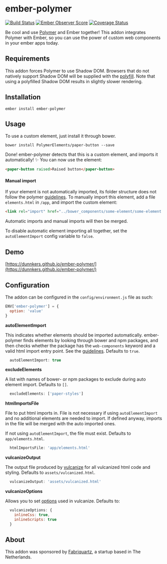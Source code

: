 # ember-polymer
[![Build Status](https://travis-ci.org/dunnkers/ember-polymer.svg?branch=master)](https://travis-ci.org/dunnkers/ember-polymer) [![Ember Observer Score](https://emberobserver.com/badges/ember-polymer.svg)](https://emberobserver.com/addons/ember-polymer)  [![Coverage Status](https://coveralls.io/repos/github/dunnkers/ember-polymer/badge.svg?branch=master)](https://coveralls.io/github/dunnkers/ember-polymer?branch=master)

Be cool and use [Polymer](https://www.polymer-project.org/1.0/) and Ember together! This addon integrates Polymer with Ember, so you can use the power of custom web components in your ember apps today.

## Requirements

This addon forces Polymer to use Shadow DOM. Browsers that do not natively support Shadow DOM will be supplied with the [polyfill](https://github.com/webcomponents/webcomponentsjs). Note that using a polyfilled Shadow DOM results in slightly slower rendering.

## Installation

`ember install ember-polymer`

## Usage

To use a custom element, just install it through bower.

`bower install PolymerElements/paper-button --save`

Done! ember-polymer detects that this is a custom element, and imports it automatically! ✨ You can now use the element:

```html
<paper-button raised>Raised button</paper-button>
```

#### Manual import

If your element is not automatically imported, its folder structure does not follow the polymer [guidelines](https://www.polymer-project.org/1.0/docs/tools/documentation#add-a-documentation-page-for-an-element-repo). To manually import this element, add a file `elements.html` in `/app`, and import the custom element:

```html
<link rel="import" href="../bower_components/some-element/some-element.html">
```

Automatic imports and manual imports will then be merged.

To disable automatic element importing all together, set the `autoElementImport` config variable to `false`.

## Demo

[https://dunnkers.github.io/ember-polymer/](https://dunnkers.github.io/ember-polymer/)

## Configuration

The addon can be configured in the `config/environment.js` file as such:

```js
ENV['ember-polymer'] = {
  option: 'value'
}
```

**autoElementImport**

This indicates whether elements should be imported automatically. ember-polymer finds elements  by looking through bower and npm packages, and then checks whether the package has the `web-components` keyword and a valid html import entry point. See the [guidelines](https://www.polymer-project.org/1.0/docs/tools/documentation#add-a-documentation-page-for-an-element-repo). Defaults to `true`.

```js
  autoElementImport: true
```

**excludeElements**

A list with names of bower- or npm packages to exclude during auto element import. Defaults to `[]`.

```js
  excludeElements: ['paper-styles']
```

**htmlImportsFile**

File to put html imports in. File is not necessary if using `autoElementImport` and no additional elements are needed to import. If defined anyway, imports in the file will be merged with the auto imported ones.

If not using `autoElementImport`, the file must exist. Defaults to `app/elements.html`.

```js
  htmlImportsFile: 'app/elements.html'
```

**vulcanizeOutput**

The output file produced by [vulcanize](https://github.com/Polymer/vulcanize) for all vulcanized html code and styling. Defaults to `assets/vulcanized.html`.

```js
  vulcanizeOutput: 'assets/vulcanized.html'
```

**vulcanizeOptions**

Allows you to set
[options](https://github.com/Polymer/vulcanize#using-vulcanize-programmatically)
used in vulcanize. Defaults to:

```js
  vulcanizeOptions: {
    inlineCss: true,
    inlineScripts: true
  }
```

## About

This addon was sponsored by [Fabriquartz](http://www.fabriquartz.com/), a startup based in The Netherlands.
